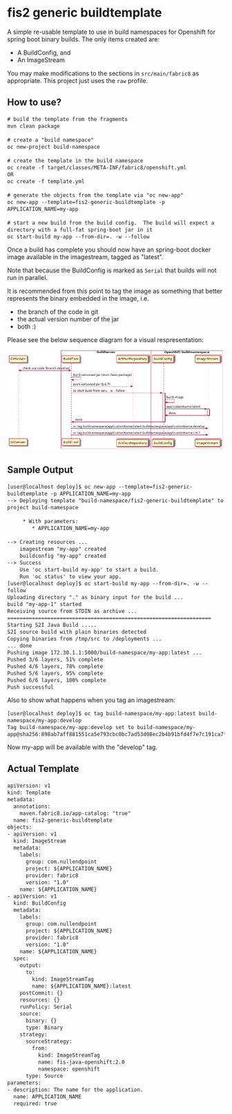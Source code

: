 # fis2 generic buildtemplate

A simple re-usable template to use in build namespaces for Openshift for spring boot binary builds.  The only items created are:

- A BuildConfig, and
- An ImageStream

You may make modifications to the sections in `src/main/fabric8` as appropriate.  This project just uses the `raw` profile.

## How to use?

```
# build the template from the fragments
mvn clean package

# create a "build namespace"
oc new-project build-namespace

# create the template in the build namespace
oc create -f target/classes/META-INF/fabric8/openshift.yml
OR
oc create -f template.yml

# generate the objects from the template via "oc new-app"
oc new-app --template=fis2-generic-buildtemplate -p APPLICATION_NAME=my-app

# start a new build from the build config.  The build will expect a directory with a full-fat spring-boot jar in it
oc start-build my-app --from-dir=. -w --follow

```

Once a build has complete you should now have an spring-boot docker image available in the imagestream, tagged as "latest".

Note that because the BuildConfig is marked as `Serial` that builds will not run in parallel.

It is recommended from this point to tag the image as something that better represents the binary embedded in the image, i.e.
- the branch of the code in git
- the actual version number of the jar
- both :)

Please see the below sequence diagram for a visual respresentation:

![build sequence diagram](./build.png)


## Sample Output

```
[user@localhost deploy]$ oc new-app --template=fis2-generic-buildtemplate -p APPLICATION_NAME=my-app
--> Deploying template "build-namespace/fis2-generic-buildtemplate" to project build-namespace

     * With parameters:
        * APPLICATION_NAME=my-app

--> Creating resources ...
    imagestream "my-app" created
    buildconfig "my-app" created
--> Success
    Use 'oc start-build my-app' to start a build.
    Run 'oc status' to view your app.
[user@localhost deploy]$ oc start-build my-app --from-dir=. -w --follow
Uploading directory "." as binary input for the build ...
build "my-app-1" started
Receiving source from STDIN as archive ...
==================================================================
Starting S2I Java Build .....
S2I source build with plain binaries detected
Copying binaries from /tmp/src to /deployments ...
... done
Pushing image 172.30.1.1:5000/build-namespace/my-app:latest ...
Pushed 3/6 layers, 51% complete
Pushed 4/6 layers, 78% complete
Pushed 5/6 layers, 95% complete
Pushed 6/6 layers, 100% complete
Push successful
```

Also to show what happens when you tag an imagestream:

```
[user@localhost deploy]$ oc tag build-namespace/my-app:latest build-namespace/my-app:develop
Tag build-namespace/my-app:develop set to build-namespace/my-app@sha256:898ab7aff881551ca5e793cbc0bc7ad53d08ec2b4b91bfd4f7e7c191ca7fec63.
```

Now my-app will be available with the "develop" tag.

## Actual Template

```
apiVersion: v1
kind: Template
metadata:
  annotations:
    maven.fabric8.io/app-catalog: "true"
  name: fis2-generic-buildtemplate
objects:
- apiVersion: v1
  kind: ImageStream
  metadata:
    labels:
      group: com.nullendpoint
      project: ${APPLICATION_NAME}
      provider: fabric8
      version: "1.0"
    name: ${APPLICATION_NAME}
- apiVersion: v1
  kind: BuildConfig
  metadata:
    labels:
      group: com.nullendpoint
      project: ${APPLICATION_NAME}
      provider: fabric8
      version: "1.0"
    name: ${APPLICATION_NAME}
  spec:
    output:
      to:
        kind: ImageStreamTag
        name: ${APPLICATION_NAME}:latest
    postCommit: {}
    resources: {}
    runPolicy: Serial
    source:
      binary: {}
      type: Binary
    strategy:
      sourceStrategy:
        from:
          kind: ImageStreamTag
          name: fis-java-openshift:2.0
          namespace: openshift
      type: Source
parameters:
- description: The name for the application.
  name: APPLICATION_NAME
  required: true
```